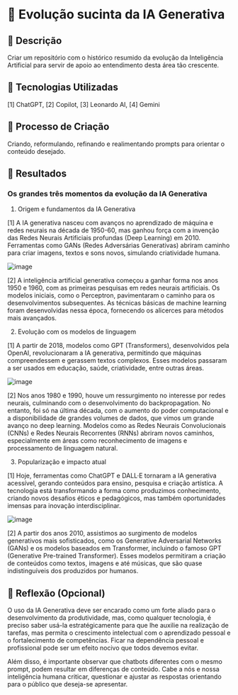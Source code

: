 # :floppy_disk: Evolução sucinta da IA Generativa

## 📒 Descrição
Criar um repositório com o histórico resumido da evolução da Inteligência Artificial para servir de apoio ao entendimento desta área tão crescente.

## 🤖 Tecnologias Utilizadas
[1] ChatGPT, [2] Copilot, [3] Leonardo AI, [4] Gemini

## 🧐 Processo de Criação
Criando, reformulando, refinando e realimentando prompts para orientar o conteúdo desejado.

## 🚀 Resultados

### Os grandes três momentos da evolução da IA Generativa

1. Origem e fundamentos da IA Generativa

[1] A IA generativa nasceu com avanços no aprendizado de máquina e redes neurais na década de 1950-60, mas ganhou força com a invenção das Redes Neurais Artificiais profundas (Deep Learning) em 2010. Ferramentas como GANs (Redes Adversárias Generativas) abriram caminho para criar imagens, textos e sons novos, simulando criatividade humana.

![image](https://github.com/user-attachments/assets/4fb77a76-b717-4654-b9c5-469f8bc2e919)

[2] A inteligência artificial generativa começou a ganhar forma nos anos 1950 e 1960, com as primeiras pesquisas em redes neurais artificiais. Os modelos iniciais, como o Perceptron, pavimentaram o caminho para os desenvolvimentos subsequentes. As técnicas básicas de machine learning foram desenvolvidas nessa época, fornecendo os alicerces para métodos mais avançados.

2. Evolução com os modelos de linguagem

[1] A partir de 2018, modelos como GPT (Transformers), desenvolvidos pela OpenAI, revolucionaram a IA generativa, permitindo que máquinas compreendessem e gerassem textos complexos. Esses modelos passaram a ser usados em educação, saúde, criatividade, entre outras áreas.

![image](https://github.com/user-attachments/assets/a6e11cbb-0cf5-4a48-8dc8-a1d59d8a2ca0)

[2] Nos anos 1980 e 1990, houve um ressurgimento no interesse por redes neurais, culminando com o desenvolvimento do backpropagation. No entanto, foi só na última década, com o aumento do poder computacional e a disponibilidade de grandes volumes de dados, que vimos um grande avanço no deep learning. Modelos como as Redes Neurais Convolucionais (CNNs) e Redes Neurais Recorrentes (RNNs) abriram novos caminhos, especialmente em áreas como reconhecimento de imagens e processamento de linguagem natural.

3. Popularização e impacto atual

[1] Hoje, ferramentas como ChatGPT e DALL·E tornaram a IA generativa acessível, gerando conteúdos para ensino, pesquisa e criação artística. A tecnologia está transformando a forma como produzimos conhecimento, criando novos desafios éticos e pedagógicos, mas também oportunidades imensas para inovação interdisciplinar.

![image](https://github.com/user-attachments/assets/26259e86-8a2f-4c0e-83eb-8a0762fbd57d)

[2] A partir dos anos 2010, assistimos ao surgimento de modelos generativos mais sofisticados, como os Generative Adversarial Networks (GANs) e os modelos baseados em Transformer, incluindo o famoso GPT (Generative Pre-trained Transformer). Esses modelos permitiram a criação de conteúdos como textos, imagens e até músicas, que são quase indistinguíveis dos produzidos por humanos.

## 💭 Reflexão (Opcional)

O uso da IA Generativa deve ser encarado como um forte aliado para o desenvolvimento da produtividade, mas, como qualquer tecnologia, é preciso saber usá-la estratégicamente para que lhe auxilie na realização de tarefas, mas permita o crescimento intelectual com o aprendizado pessoal e o fortalecimento de competências. Ficar na dependência pessoal e profissional pode ser um efeito nocivo que todos devemos evitar. 

Além disso, é importante observar que chatbots diferentes com o mesmo prompt, podem resultar em diferenças de conteúdo. Cabe a nós e nossa inteligência humana criticar, questionar e ajustar as respostas orientando para o público que deseja-se apresentar.
